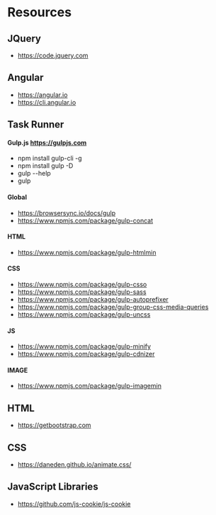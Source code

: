 # Resources

## JQuery
- https://code.jquery.com 

## Angular
- https://angular.io
- https://cli.angular.io 

## Task Runner
#### Gulp.js https://gulpjs.com 
- npm install gulp-cli -g
- npm install gulp -D
- gulp --help
- gulp

#### Global
- https://browsersync.io/docs/gulp
- https://www.npmjs.com/package/gulp-concat

#### HTML
- https://www.npmjs.com/package/gulp-htmlmin

#### CSS
- https://www.npmjs.com/package/gulp-csso
- https://www.npmjs.com/package/gulp-sass
- https://www.npmjs.com/package/gulp-autoprefixer
- https://www.npmjs.com/package/gulp-group-css-media-queries
- https://www.npmjs.com/package/gulp-uncss

#### JS
- https://www.npmjs.com/package/gulp-minify
- https://www.npmjs.com/package/gulp-cdnizer

#### IMAGE
- https://www.npmjs.com/package/gulp-imagemin

## HTML
- https://getbootstrap.com 
## CSS
- https://daneden.github.io/animate.css/
## JavaScript Libraries
- https://github.com/js-cookie/js-cookie

